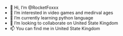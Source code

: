 - 👋 Hi, I’m @RocketFoxxx
- 👀 I’m interested in video games and medirval ages
- 🌱 I’m currently learning python language
- 💞️ I’m looking to collaborate on United State Kingdom
- 📫 You can find me in United State Kingdom

